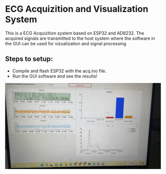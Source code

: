 # ECG Acquizition and Visualization System
This is a ECG Acquizition system based on ESP32 and AD8232. The acquired signals are transmitted to the host system where the software in the GUI can be used for vizualization and signal processing

## Steps to setup:
- Compile and flash ESP32 with the acq.ino file.
- Run the GUI software and see the results!

![alt text](IMG_2774.jpg)